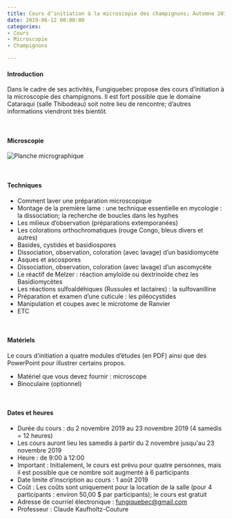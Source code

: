 ```yaml
---
title: Cours d’initiation à la microscopie des champignons; Automne 2019
date: 2019-06-12 00:00:00
categories: 
- Cours
- Microscopie
- Champignons

---
```


#### Introduction
Dans le cadre de ses activités, Fungiquebec propose des cours d’initiation à la microscopie des champignons. Il est fort possible que le domaine Cataraqui (salle Thibodeau) soit notre lieu de rencontre; d’autres informations viendront très bientôt.
<p>&nbsp; </p>


#### Microscopie
![Planche micrographique](https://live.staticflickr.com/4709/39687211041_afaefa918b.jpg "Figure 1. Planche micrographique de Scutellinia pennsylvanica (Seaver) Denison")
<p>&nbsp; </p>


#### Techniques
*	Comment laver une préparation microscopique
*	Montage de la première lame : une technique essentielle en mycologie : la dissociation; la recherche de boucles dans les hyphes
*	Les milieux d’observation (préparations extemporanées)
*	Les colorations orthochromatiques (rouge Congo, bleus divers et autres)
*	Basides, cystides et basidiospores
*	Dissociation, observation, coloration (avec lavage) d’un basidiomycète
*	Asques et ascospores
*	Dissociation, observation, coloration (avec lavage) d’un ascomycète
*	Le réactif de Melzer : réaction amyloïde ou dextrinoïde chez les Basidiomycètes
*	Les réactions sulfoaldéhiques (Russules et lactaires) : la sulfovanilline
*	Préparation et examen d’une cuticule : les piléocystides
*	Manipulation et coupes avec le microtome de Ranvier
*	ETC
<p>&nbsp; </p>


#### Matériels
Le cours d'initiation a quatre modules d’études (en PDF) ainsi que des PowerPoint pour illustrer certains propos.

*	Matériel que vous devez fournir : microscope
* Binoculaire (optionnel)
<p>&nbsp; </p>

#### Dates et heures
* Durée du cours : du 2 novembre 2019 au 23 novembre 2019 (4 samedis = 12 heures)
* Les cours auront lieu les samedis à partir du 2 novembre jusqu'au 23 novembre 2019
* Heure : de 9:00 à 12:00
* Important : Initialement, le cours est prévu pour quatre personnes, mais il est possible que ce nombre soit augmenté à 6 participants
* Date limite d’inscription au cours : 1 août 2019
* Coût : Les coûts sont uniquement pour la location de la salle (pour 4 participants : environ 50,00 $ par participants); le cours est gratuit
* Adresse de courriel électronique : fungiquebec@gmail.com
* Professeur : Claude Kaufholtz-Couture
